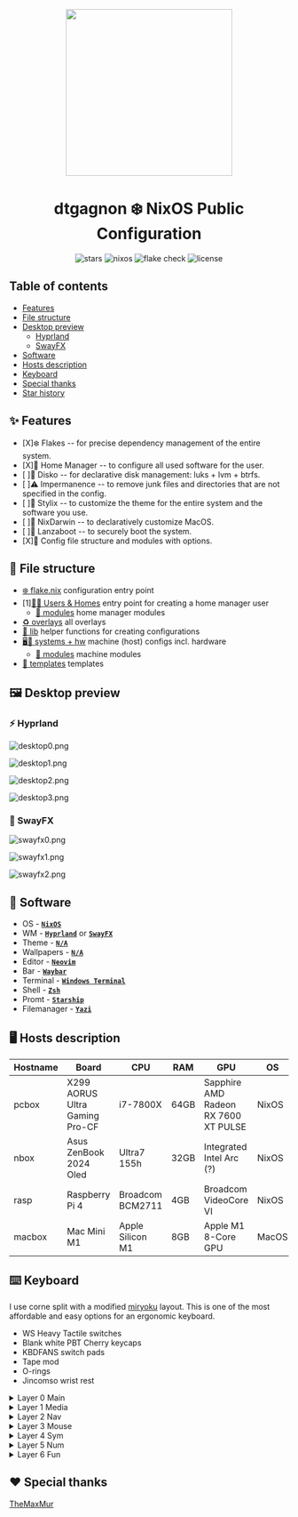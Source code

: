 <div align="center"><img src="assets/nixos-logo.png" width="300px"></div>
<h1 align="center">dtgagnon ❄️ NixOS Public Configuration</h1>

<div align="center">

![stars](https://img.shields.io/github/stars/TheMaxMur/NixOS-Configuration?label=Stars&color=F5A97F&labelColor=303446&style=flat&logo=starship&logoColor=F5A97F)
![nixos](https://img.shields.io/badge/NixOS-unstable-blue.svg?style=flat&logo=nixos&logoColor=CAD3F5&colorA=24273A&colorB=8aadf4)
![flake check](https://img.shields.io/static/v1?label=Nix%20Flake&message=Check&style=flat&logo=nixos&colorA=24273A&colorB=9173ff&logoColor=CAD3F5)
![license](https://img.shields.io/static/v1.svg?style=flat&label=License&message=Unlicense&colorA=24273A&colorB=91d7e3&logo=unlicense&logoColor=91d7e3&)

</div>

## Table of contents

- [Features](#-features)
- [File structure](#-file-structure)
- [Desktop preview](#%EF%B8%8F-desktop-preview)
    - [Hyprland](#-hyprland)
    - [SwayFX](#-swayfx)
- [Software](#-software)
- [Hosts description](#%EF%B8%8F-hosts-description)
- [Keyboard](#%EF%B8%8F-keyboard)
- [Special thanks](#%EF%B8%8F-special-thanks)
- [Star history](#-star-history)

## ✨ Features 

- [X]❄️ Flakes -- for precise dependency management of the entire system.
- [X]🏡 Home Manager -- to configure all used software for the user.
- [ ]💽 Disko -- for declarative disk management: luks + lvm + btrfs.
- [ ]⚠️ Impermanence -- to remove junk files and directories that are not specified in the config.
- [ ]💈 Stylix -- to customize the theme for the entire system and the software you use.
- [ ]🍎 NixDarwin -- to declaratively customize MacOS.
- [ ]🔐 Lanzaboot -- to securely boot the system.
- [X]📁 Config file structure and modules with options.

## 📁 File structure

- [❄️ flake.nix](flake.nix) configuration entry point
- [1][👤🏡 Users & Homes](homes/) entry point for creating a home manager user
    - [🧩 modules](modules/home/) home manager modules 
- [♻️ overlays](overlays/) all overlays
- [📃 lib](lib/) helper functions for creating configurations
- [🖥️💾 systems + hw](systems/) machine (host) configs incl. hardware
    - [🧩 modules](modules/nixos/) machine modules
- [📄 templates](templates/) templates

## 🖼️ Desktop preview

### ⚡ Hyprland

![desktop0.png](assets/github/desktop0.png)

![desktop1.png](assets/github/desktop1.png)

![desktop2.png](assets/github/desktop2.png)

![desktop3.png](assets/github/desktop3.png)

### 💪 SwayFX

![swayfx0.png](assets/github/swayfx/image0.png)

![swayfx1.png](assets/github/swayfx/image1.png)

![swayfx2.png](assets/github/swayfx/image2.png)

## 📘 Software

 - OS - [**`NixOS`**](https://nixos.org/)
 - WM - [**`Hyprland`**](https://hyprland.org/) or [**`SwayFX`**](https://github.com/WillPower3309/swayfx)
 - Theme - [**`N/A`**]()
 - Wallpapers - [**`N/A`**]()
 - Editor - [**`Neovim`**](https://neovim.io/)
 - Bar - [**`Waybar`**](https://github.com/Alexays/Waybar)
 - Terminal - [**`Windows Terminal`**](https://)
 - Shell - [**`Zsh`**](https://)
 - Promt - [**`Starship`**](https://starship.rs/)
 - Filemanager - [**`Yazi`**](https://github.com/sxyazi/yazi)

## 🖥️ Hosts description

| Hostname | Board | CPU | RAM | GPU | OS | State |
| --- | --- | --- | --- | --- | --- | --- |
| pcbox | X299 AORUS Ultra Gaming Pro-CF | i7-7800X | 64GB | Sapphire AMD Radeon RX 7600 XT PULSE | NixOS | OK |
| nbox | Asus ZenBook 2024 Oled | Ultra7 155h | 32GB | Integrated Intel Arc (?) | NixOS | OK |
| rasp | Raspberry Pi 4 | Broadcom BCM2711 | 4GB | Broadcom VideoCore VI | NixOS | OK |
| macbox | Mac Mini M1 | Apple Silicon M1 | 8GB | Apple M1 8-Core GPU | MacOS | ? |

## ⌨️ Keyboard

I use corne split with a modified [miryoku](https://github.com/manna-harbour/miryoku) layout. This is one of the most affordable and easy options for an ergonomic keyboard. 

- WS Heavy Tactile switches
- Blank white PBT Cherry keycaps
- KBDFANS switch pads
- Tape mod
- O-rings
- Jincomso wrist rest 

<details><summary>Layer 0 Main</summary>

![layer-0.png](assets/keyboard/layer-0.png)

</details>

<details><summary>Layer 1 Media</summary>

![layer-1.png](assets/keyboard/layer-1.png)

</details>

<details><summary>Layer 2 Nav</summary>

![layer-2.png](assets/keyboard/layer-2.png)

</details>

<details><summary>Layer 3 Mouse</summary>

![layer-3.png](assets/keyboard/layer-3.png)

</details>

<details><summary>Layer 4 Sym</summary>

![layer-4.png](assets/keyboard/layer-4.png)

</details>

<details><summary>Layer 5 Num</summary>

![layer-5.png](assets/keyboard/layer-5.png)

</details>

<details><summary>Layer 6 Fun</summary>

![layer-6.png](assets/keyboard/layer-6.png)

</details>

## ❤️ Special thanks

[TheMaxMur](https://github.com/TheMaxMur)
